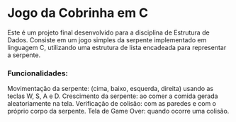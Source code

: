 #  Jogo da Cobrinha em C

Este é um projeto final desenvolvido para a disciplina de Estrutura de Dados. Consiste em um jogo simples da serpente implementado em linguagem C, utilizando uma estrutura de lista encadeada para representar a serpente.

### Funcionalidades:
Movimentação da serpente: (cima, baixo, esquerda, direita) usando as teclas W, S, A e D.
Crescimento da serpente: ao comer a comida gerada aleatoriamente na tela.
Verificação de colisão: com as paredes e com o próprio corpo da serpente.
Tela de Game Over: quando ocorre uma colisão.
